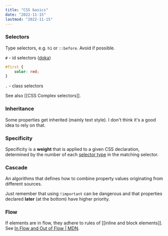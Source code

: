 ```yaml
---
title: "CSS basics"
date: "2022-11-15"
lastmod: "2022-11-15"
---
```


### Selectors
Type selectors, e.g. `h1` or `::before`. Avoid if possible.

`#` - id selectors ([doka](https://doka.guide/css/id-selector/))
```CSS
#first {
	color: red;
}
```

`.` - class selectors

See also [[CSS Complex selectors]].

### Inheritance
Some properties get inherited (mainly text style). I don't think it's a good idea to rely on that.

### Specificity
Specificity is a **weight** that is applied to a given CSS declaration, determined by the number of each [selector type](https://developer.mozilla.org/en-US/docs/Web/CSS/Specificity#selector_types) in the matching selector.

### Cascade
An algorithms that defines how to combine property values originating from different sources.

Just remember that using `!important` can be dangerous and that properties declared **later** (at the bottom) have higher priority.

### Flow
If elements are in flow, they adhere to rules of [[inline and block elements]]. See [In Flow and Out of Flow | MDN](https://developer.mozilla.org/en-US/docs/Web/CSS/CSS_Flow_Layout/In_Flow_and_Out_of_Flow).
